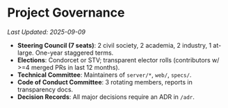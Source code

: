 # Project Governance

*Last Updated: 2025-09-09*

- **Steering Council (7 seats)**: 2 civil society, 2 academia, 2 industry, 1 at-large. One-year staggered terms.
- **Elections**: Condorcet or STV; transparent elector rolls (contributors w/ >=4 merged PRs in last 12 months).
- **Technical Committee**: Maintainers of `server/*`, `web/`, `specs/`.
- **Code of Conduct Committee**: 3 rotating members, reports in transparency docs.
- **Decision Records**: All major decisions require an ADR in `/adr`.
